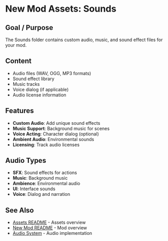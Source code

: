 # New Mod Assets: Sounds

## Goal / Purpose

The Sounds folder contains custom audio, music, and sound effect files for your mod.

## Content

- Audio files (WAV, OGG, MP3 formats)
- Sound effect library
- Music tracks
- Voice dialog (if applicable)
- Audio license information

## Features

- **Custom Audio**: Add unique sound effects
- **Music Support**: Background music for scenes
- **Voice Acting**: Character dialog (optional)
- **Ambient Audio**: Environmental sounds
- **Licensing**: Track audio licenses

## Audio Types

- **SFX**: Sound effects for actions
- **Music**: Background music
- **Ambience**: Environmental audio
- **UI**: Interface sounds
- **Voice**: Dialog and narration

## See Also

- [Assets README](../README.md) - Assets overview
- [New Mod README](../../README.md) - Mod overview
- [Audio System](../../../../engine/core/audio_system.lua) - Audio implementation
